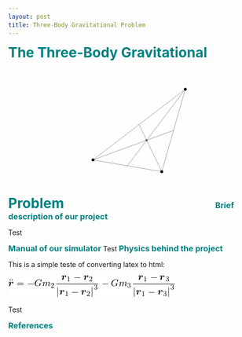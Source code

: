 ```yaml
---
layout: post
title: Three-Body Gravitational Problem
---
```


<h1 style="color: #008080;display:inline">The Three-Body Gravitational Problem</h1>

<img src="/mcgill/3body.gif" alt="Loading" title="Loading" class="center" />


<h3 style="color: #008080;display:inline">Brief description of our project</h3>

Test

<h3 style="color: #008080;display:inline">Manual of our simulator</h3>
Test
<h3 style="color: #008080;display:inline">Physics behind the project</h3>

<!DOCTYPE html PUBLIC "-//W3C//DTD HTML 4.01 Transitional//EN"  
  "http://www.w3.org/TR/html4/loose.dtd">  
<html > 
<head><title></title> 
<meta http-equiv="Content-Type" content="text/html; charset=iso-8859-1"> 
<meta name="generator" content="TeX4ht (https://tug.org/tex4ht/)"> 
<meta name="originator" content="TeX4ht (https://tug.org/tex4ht/)"> 
<!-- html --> 
<meta name="src" content="mega.tex"> 
<link rel="stylesheet" type="text/css" href="mega.css"> 
</head><body 
>
<!--l. 11--><p class="noindent" >This is a simple teste of converting latex to html:
   <div class="par-math-display" >
<img 
src="/mcgill/mega0x.png" alt="šr = - Gm  -r1 --r2-- Gm  -r1 --r3-
         2|r1 - r2|3     3|r1 - r3|3
" class="par-math-display" ></div>
<!--l. 15--><p class="nopar" >
    
</body></html> 




Test
<h3 style="color: #008080;display:inline">References</h3> 
